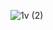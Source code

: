 ![1v (2)](https://user-images.githubusercontent.com/92199696/207265772-c7b055f3-7a5c-43d6-826b-e55684971669.png)
